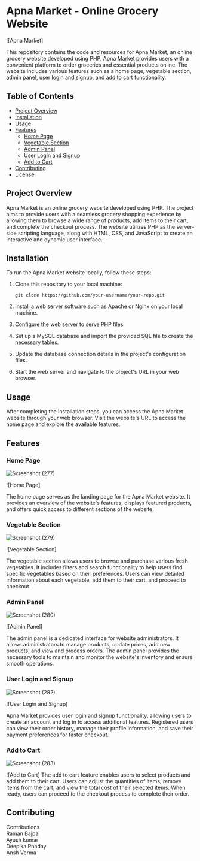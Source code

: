 # Apna Market - Online Grocery Website

![Apna Market]

This repository contains the code and resources for Apna Market, an online grocery website developed using PHP. Apna Market provides users with a convenient platform to order groceries and essential products online. The website includes various features such as a home page, vegetable section, admin panel, user login and signup, and add to cart functionality.

## Table of Contents

- [Project Overview](#project-overview)
- [Installation](#installation)
- [Usage](#usage)
- [Features](#features)
  - [Home Page](#home-page)
  - [Vegetable Section](#vegetable-section)
  - [Admin Panel](#admin-panel)
  - [User Login and Signup](#user-login-and-signup)
  - [Add to Cart](#add-to-cart)
- [Contributing](#contributing)
- [License](#license)

## Project Overview

Apna Market is an online grocery website developed using PHP. The project aims to provide users with a seamless grocery shopping experience by allowing them to browse a wide range of products, add items to their cart, and complete the checkout process. The website utilizes PHP as the server-side scripting language, along with HTML, CSS, and JavaScript to create an interactive and dynamic user interface.

## Installation

To run the Apna Market website locally, follow these steps:

1. Clone this repository to your local machine:

   ```
   git clone https://github.com/your-username/your-repo.git
   ```

2. Install a web server software such as Apache or Nginx on your local machine.

3. Configure the web server to serve PHP files.

4. Set up a MySQL database and import the provided SQL file to create the necessary tables.

5. Update the database connection details in the project's configuration files.

6. Start the web server and navigate to the project's URL in your web browser.

## Usage

After completing the installation steps, you can access the Apna Market website through your web browser. Visit the website's URL to access the home page and explore the available features.

## Features

### Home Page
![Screenshot (277)](https://github.com/ramanbajpai7/APNA-MARKET/assets/84241394/483973fc-e3da-476a-98ac-4d2408e0d075)


![Home Page]

The home page serves as the landing page for the Apna Market website. It provides an overview of the website's features, displays featured products, and offers quick access to different sections of the website.

### Vegetable Section
![Screenshot (279)](https://github.com/ramanbajpai7/APNA-MARKET/assets/84241394/54eff2fb-6f1b-4fae-9c4f-970add591f4f)


![Vegetable Section]

The vegetable section allows users to browse and purchase various fresh vegetables. It includes filters and search functionality to help users find specific vegetables based on their preferences. Users can view detailed information about each vegetable, add them to their cart, and proceed to checkout.

### Admin Panel
![Screenshot (280)](https://github.com/ramanbajpai7/APNA-MARKET/assets/84241394/db5a43b6-fcc7-4cee-abac-383fd55ba13b)


![Admin Panel]

The admin panel is a dedicated interface for website administrators. It allows administrators to manage products, update prices, add new products, and view and process orders. The admin panel provides the necessary tools to maintain and monitor the website's inventory and ensure smooth operations.

### User Login and Signup
![Screenshot (282)](https://github.com/ramanbajpai7/APNA-MARKET/assets/84241394/991479f2-5032-41fd-8453-dea9f5fd4920)


![User Login and Signup]

Apna Market provides user login and signup functionality, allowing users to create an account and log in to access additional features. Registered users can view their order history, manage their profile information, and save their payment preferences for faster checkout.

### Add to Cart
![Screenshot (283)](https://github.com/ramanbajpai7/APNA-MARKET/assets/84241394/cf831b07-58bc-4279-bb3d-762c16172b81)


![Add to Cart]
The add to cart feature enables users to select products and add them to their cart. Users can adjust the quantities of items, remove items from the cart, and view the total cost of their selected items. When ready, users can proceed to the checkout process to complete their order.

## Contributing

Contributions</br>
Raman Bajpai</br>
Ayush kumar</br>
Deepika Pnaday</br>
Ansh Verma
